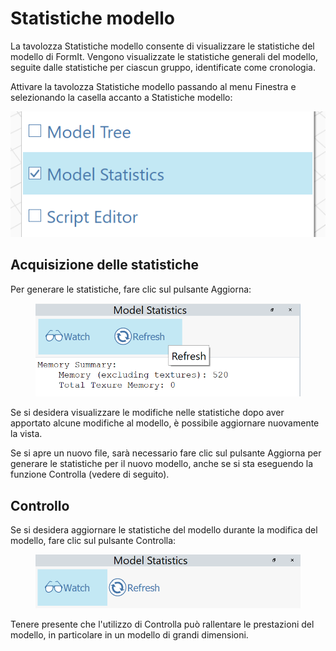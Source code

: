 # Statistiche modello

La tavolozza Statistiche modello consente di visualizzare le statistiche del modello di FormIt. Vengono visualizzate le statistiche generali del modello, seguite dalle statistiche per ciascun gruppo, identificate come cronologia. 

Attivare la tavolozza Statistiche modello passando al menu Finestra e selezionando la casella accanto a Statistiche modello:

![](../.gitbook/assets/ModelStatisticsMenu.png)

## Acquisizione delle statistiche

Per generare le statistiche, fare clic sul pulsante Aggiorna:

<figure><img src="../.gitbook/assets/ModelStatisticsRefresh.png" alt=""><figcaption></figcaption></figure>

Se si desidera visualizzare le modifiche nelle statistiche dopo aver apportato alcune modifiche al modello, è possibile aggiornare nuovamente la vista.

Se si apre un nuovo file, sarà necessario fare clic sul pulsante Aggiorna per generare le statistiche per il nuovo modello, anche se si sta eseguendo la funzione Controlla (vedere di seguito).

## Controllo

Se si desidera aggiornare le statistiche del modello durante la modifica del modello, fare clic sul pulsante Controlla:

<figure><img src="../.gitbook/assets/ModelStatisticsWatch (1).png" alt=""><figcaption></figcaption></figure>

Tenere presente che l'utilizzo di Controlla può rallentare le prestazioni del modello, in particolare in un modello di grandi dimensioni.
